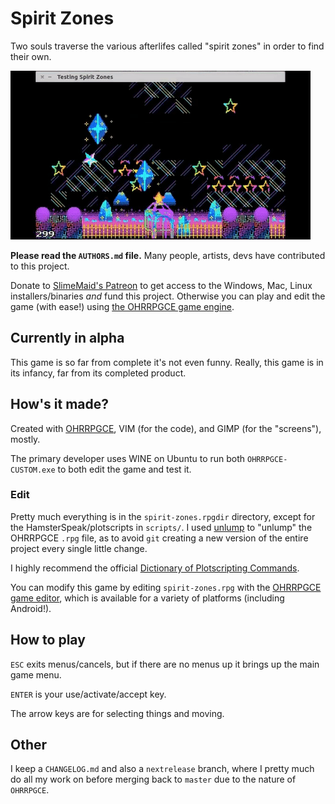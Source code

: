 # Spirit Zones

Two souls traverse the various afterlifes called
"spirit zones" in order to find their own.

[![Game in action](demo.gif)](https://youtu.be/lAtMz6ySxEY)

**Please read the `AUTHORS.md` file.** Many people, artists, devs have
contributed to this project.

Donate to [SlimeMaid's Patreon](https://www.patreon.com/SlimeMaid) to get access
to the Windows, Mac, Linux installers/binaries *and* fund this project.
Otherwise you can play and edit the game (with ease!) using
[the OHRRPGCE game engine](http://rpg.hamsterrepublic.com/ohrrpgce/Main_Page).

## Currently in alpha

This game is so far from complete it's not even funny. Really, this game is in
its infancy, far from its completed product.

## How's it made?

Created with [OHRRPGCE](http://rpg.hamsterrepublic.com/ohrrpgce/Main_Page),
VIM (for the code), and GIMP (for the "screens"), mostly.

The primary developer uses WINE on Ubuntu to run both `OHRRPGCE-CUSTOM.exe`
to both edit the game and test it.

### Edit

Pretty much everything is in the `spirit-zones.rpgdir` directory, except for the
HamsterSpeak/plotscripts in `scripts/`. I used
[unlump](https://rpg.hamsterrepublic.com/ohrrpgce/UNLUMP) to "unlump" the
OHRRPGCE `.rpg` file, as to avoid `git` creating a new version of the entire
project every single little change.

I highly recommend the official
[Dictionary of Plotscripting Commands](http://hamsterrepublic.com/ohrrpgce/plotdictionary.html).

You can modify this game by editing `spirit-zones.rpg` with the
[OHRRPGCE game editor](http://rpg.hamsterrepublic.com/ohrrpgce/Downloads),
which is available for a variety of platforms (including Android!).

## How to play

`ESC` exits menus/cancels, but if there are no menus up it brings up the main
game menu.

`ENTER` is your use/activate/accept key.

The arrow keys are for selecting things and moving.

## Other

I keep a `CHANGELOG.md` and also a `nextrelease` branch, where I pretty much
do all my work on before merging back to `master` due to the nature of `OHRRPGCE`.
